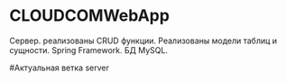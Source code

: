 # CLOUDCOMWebApp


Сервер. реализованы CRUD функции. Реализованы модели таблиц и сущности. Spring Framework. БД MySQL.

#Актуальная ветка server
